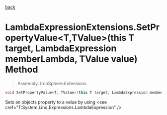 ﻿

[back](/IronSphere.Extensions/types/LambdaExpressionExtensions)

# LambdaExpressionExtensions.SetPropertyValue&lt;T,TValue&gt;(this T target, LambdaExpression memberLambda, TValue value) Method

> Assembly: IronSphere.Extensions

```csharp
void SetPropertyValue<T, TValue>(this T target, LambdaExpression memberLambda, TValue value);
```

Sets an objects property to a value by using &lt;see cref=&quot;T:System.Linq.Expressions.LambdaExpression&quot; /&gt;

 